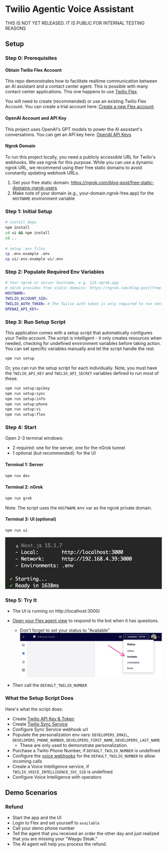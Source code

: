 # Twilio Agentic Voice Assistant

THIS IS NOT YET RELEASED. IT IS PUBLIC FOR INTERNAL TESTING REASONS

## Setup

### Step 0: Prerequisites

#### Obtain Twilio Flex Account

This repo demonstrates how to facilitate realtime communication between an AI assistant and a contact center agent. This is possible with many contact center applications. This one happens to use [Twilio Flex](https://www.twilio.com/en-us/flex).

You will need to create (recommended) or use an existing Twilio Flex Account. You can create a trial account here: [Create a new Flex account](https://www.twilio.com/console/projects/create?g=/console/flex/setup).

#### OpenAI Account and API Key

This project uses OpenAI's GPT models to power the AI assistant's conversations. You can get an API key here: [OpenAI API Keys](https://platform.openai.com/api-keys)

#### Ngrok Domain

To run this project locally, you need a publicly accessible URL for Twilio's webhooks. We use ngrok for this purpose. While you can use a dynamic ngrok URL, we recommend using their free static domains to avoid constantly updating webhook URLs.

1. Get your free static domain: https://ngrok.com/blog-post/free-static-domains-ngrok-users
2. Make note of your domain (e.g., your-domain.ngrok-free.app) for the `HOSTNAME` environment variable

### Step 1: Initial Setup

```bash
# install deps
npm install
cd ui && npm install
cd ..

# setup .env files
cp .env.example .env
cp ui/.env.example ui/.env
```

### Step 2: Populate Required Env Variables

```bash
# Your ngrok or server hostname, e.g. 123.ngrok.app
# nGrok provides free static domains: https://ngrok.com/blog-post/free-static-domains-ngrok-users
HOSTNAME=
TWILIO_ACCOUNT_SID=
TWILIO_AUTH_TOKEN= # The Twilio auth token is only required to run setup script and it's only used to generate TWILIO_API_KEY & TWILIO_API_SECRET. If you provide the key/secret, then the auth token is is not required.
OPENAI_API_KEY=
```

### Step 3: Run Setup Script

This application comes with a setup script that automatically configures your Twilio account. The script is intelligent - it only creates resources when needed, checking for undefined environment variables before taking action. You can set specific variables manually and let the script handle the rest.

```bash
npm run setup
```

Or, you can run the setup script for each individually. Note, you must have the `TWILIO_API_KEY` and `TWILIO_API_SECRET` variables defined to run most of these.

```bash
npm run setup:apikey
npm run setup:sync
npm run setup:info
npm run setup:phone
npm run setup:vi
npm run setup:flex
```

### Step 4: Start

Open 2-3 terminal windows:

- 2 required: one for the server, one for the nGrok tunnel
- 1 optional (but recommended): for the UI

#### Terminal 1: Server

```bash
npm run dev
```

#### Terminal 2: nGrok

```bash
npm run grok
```

Note: The script uses the `HOSTNAME` env var as the ngrok private domain.

#### Terminal 3: UI (optional)

```bash
npm run ui
```

<img src="docs/terminal-ui.jpg">

### Step 5: Try It

- The UI is running on http://localhost:3000/
- [Open your Flex agent view](https://www.twilio.com/console/flex/service-login) to respond to the bot when it has questions.

  - Don't forget to set your status to "Available" <img src="docs/flex-set-availability.jpg">

- Then call the `DEFAULT_TWILIO_NUMBER`

### What the Setup Script Does

Here's what the script does:

- Create [Twilio API Key & Token](https://www.twilio.com/docs/iam/api-keys)
- Create [Twilio Sync Service](https://www.twilio.com/docs/sync)
- Configure Sync Service webhook url
- Populate the personalization env vars: `DEVELOPERS_EMAIL`, `DEVELOPERS_PHONE_NUMBER`, `DEVELOPERS_FIRST_NAME`, `DEVELOPERS_LAST_NAME`
  - These are only used to demonstrate personalization.
- Purchase a Twilio Phone Number, if `DEFAULT_TWILIO_NUMBER` is undefined
- Configure the [voice webhooks](https://www.twilio.com/docs/usage/webhooks/voice-webhooks) for the `DEFAULT_TWILIO_NUMBER` to allow incoming calls
- Create a Voice Intelligence service, if `TWILIO_VOICE_INTELLIGENCE_SVC_SID` is undefined
- Configure Voice Intelligence with operators

## Demo Scenarios

### Refund

- Start the app and the UI
- Login to Flex and set yourself to `available`
- Call your demo phone number
- Tell the agent that you received an order the other day and just realized that you are missing your "Waygu Steak."
- The AI agent will help you process the refund.
